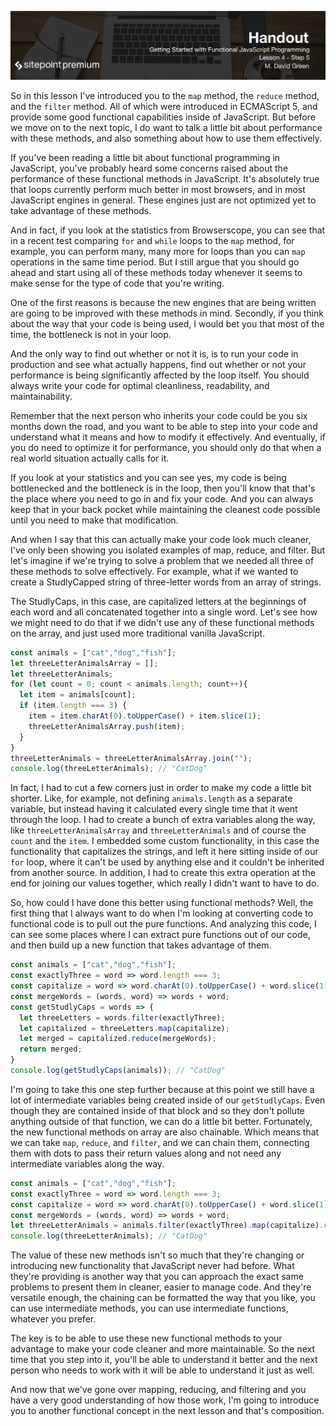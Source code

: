 ![](headings/4.5.png)

So in this lesson I've introduced you to the `map` method, the `reduce` method, and the `filter` method. All of which were introduced in ECMAScript 5, and provide some good functional capabilities inside of JavaScript. But before we move on to the next topic, I do want to talk a little bit about performance with these methods, and also something about how to use them effectively.

If you've been reading a little bit about functional programming in JavaScript, you've probably heard some concerns raised about the performance of these functional methods in JavaScript. It's absolutely true that loops currently perform much better in most browsers, and in most JavaScript engines in general. These engines just are not optimized yet to take advantage of these methods.

And in fact, if you look at the statistics from Browserscope, you can see that in a recent test comparing `for` and `while` loops to the `map` method, for example, you can perform many, many more for loops than you can `map` operations in the same time period. But I still argue that you should go ahead and start using all of these methods today whenever it seems to make sense for the type of code that you're writing.

One of the first reasons is because the new engines that are being written are going to be improved with these methods in mind. Secondly, if you think about the way that your code is being used, I would bet you that most of the time, the bottleneck is not in your loop.

And the only way to find out whether or not it is, is to run your code in production and see what actually happens, find out whether or not your performance is being significantly affected by the loop itself. You should always write your code for optimal cleanliness, readability, and maintainability.

Remember that the next person who inherits your code could be you six months down the road, and you want to be able to step into your code and understand what it means and how to modify it effectively. And eventually, if you do need to optimize it for performance, you should only do that when a real world situation actually calls for it.

If you look at your statistics and you can see yes, my code is being bottlenecked and the bottleneck is in the loop, then you'll know that that's the place where you need to go in and fix your code. And you can always keep that in your back pocket while maintaining the cleanest code possible until you need to make that modification.

And when I say that this can actually make your code look much cleaner, I've only been showing you isolated examples of map, reduce, and filter. But let's imagine if we're trying to solve a problem that we needed all three of these methods to solve effectively. For example, what if we wanted to create a StudlyCapped string of three-letter words from an array of strings.

The StudlyCaps, in this case, are capitalized letters at the beginnings of each word and all concatenated together into a single word. Let's see how we might need to do that if we didn't use any of these functional methods on the array, and just used more traditional vanilla JavaScript.

```js
const animals = ["cat","dog","fish"];
let threeLetterAnimalsArray = [];
let threeLetterAnimals;
for (let count = 0; count < animals.length; count++){
  let item = animals[count];
  if (item.length === 3) {
    item = item.charAt(0).toUpperCase() + item.slice(1);
    threeLetterAnimalsArray.push(item);
  }
}
threeLetterAnimals = threeLetterAnimalsArray.join("");
console.log(threeLetterAnimals); // "CatDog"
```

In fact, I had to cut a few corners just in order to make my code a little bit shorter. Like, for example, not defining `animals.length` as a separate variable, but instead having it calculated every single time that it went through the loop. I had to create a bunch of extra variables along the way, like `threeLetterAnimalsArray` and `threeLetterAnimals` and of course the `count` and the `item`. I embedded some custom functionality, in this case the functionality that capitalizes the strings, and left it here sitting inside of our `for` loop, where it can't be used by anything else and it couldn't be inherited from another source. In addition, I had to create this extra operation at the end for joining our values together, which really I didn't want to have to do.

So, how could I have done this better using functional methods? Well, the first thing that I always want to do when I'm looking at converting code to functional code is to pull out the pure functions. And analyzing this code, I can see some places where I can extract pure functions out of our code, and then build up a new function that takes advantage of them.

```js
const animals = ["cat","dog","fish"];
const exactlyThree = word => word.length === 3;
const capitalize = word => word.charAt(0).toUpperCase() + word.slice(1);
const mergeWords = (words, word) => words + word;
const getStudlyCaps = words => {
  let threeLetters = words.filter(exactlyThree);
  let capitalized = threeLetters.map(capitalize);
  let merged = capitalized.reduce(mergeWords);
  return merged;
}
console.log(getStudlyCaps(animals)); // "CatDog"
```

I'm going to take this one step further because at this point we still have a lot of intermediate variables being created inside of our `getStudlyCaps`. Even though they are contained inside of that block and so they don't pollute anything outside of that function, we can do a little bit better. Fortunately, the new functional methods on array are also chainable. Which means that we can take `map`, `reduce`, and `filter`, and we can chain them, connecting them with dots to pass their return values along and not need any intermediate variables along the way.

```js
const animals = ["cat","dog","fish"];
const exactlyThree = word => word.length === 3;
const capitalize = word => word.charAt(0).toUpperCase() + word.slice(1);
const mergeWords = (words, word) => words + word;
let threeLetterAnimals = animals.filter(exactlyThree).map(capitalize).reduce(mergeWords);
console.log(threeLetterAnimals); // "CatDog"
```

The value of these new methods isn't so much that they're changing or introducing new functionality that JavaScript never had before. What they're providing is another way that you can approach the exact same problems to present them in cleaner, easier to manage code. And they're versatile enough, the chaining can be formatted the way that you like, you can use intermediate methods, you can use intermediate functions, whatever you prefer.

The key is to be able to use these new functional methods to your advantage to make your code cleaner and more maintainable. So the next time that you step into it, you'll be able to understand it better and the next person who needs to work with it will be able to understand it just as well.

And now that we've gone over mapping, reducing, and filtering and you have a very good understanding of how those work, I'm going to introduce you to another functional concept in the next lesson and that's composition.

